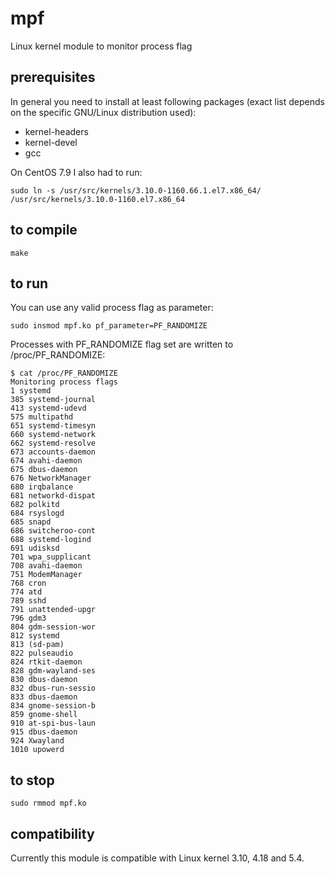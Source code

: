 # mpf
Linux kernel module to monitor process flag
## prerequisites

In general you need to install at least following packages (exact list depends on the specific GNU/Linux distribution used):

- kernel-headers
- kernel-devel
- gcc

On CentOS 7.9 I also had to run:
```
sudo ln -s /usr/src/kernels/3.10.0-1160.66.1.el7.x86_64/ /usr/src/kernels/3.10.0-1160.el7.x86_64

```

## to compile
```
make
```
## to run
You can use any valid process flag as parameter:
```
sudo insmod mpf.ko pf_parameter=PF_RANDOMIZE
```
Processes with PF_RANDOMIZE flag set are written to /proc/PF_RANDOMIZE:

```
$ cat /proc/PF_RANDOMIZE
Monitoring process flags
1 systemd 
385 systemd-journal 
413 systemd-udevd 
575 multipathd 
651 systemd-timesyn 
660 systemd-network 
662 systemd-resolve 
673 accounts-daemon 
674 avahi-daemon 
675 dbus-daemon 
676 NetworkManager 
680 irqbalance 
681 networkd-dispat 
682 polkitd 
684 rsyslogd 
685 snapd 
686 switcheroo-cont 
688 systemd-logind 
691 udisksd 
701 wpa_supplicant 
708 avahi-daemon 
751 ModemManager 
768 cron 
774 atd 
789 sshd 
791 unattended-upgr 
796 gdm3 
804 gdm-session-wor 
812 systemd 
813 (sd-pam) 
822 pulseaudio 
824 rtkit-daemon 
828 gdm-wayland-ses 
830 dbus-daemon 
832 dbus-run-sessio 
833 dbus-daemon 
834 gnome-session-b 
859 gnome-shell 
910 at-spi-bus-laun 
915 dbus-daemon 
924 Xwayland 
1010 upowerd 
```

## to stop
```
sudo rmmod mpf.ko 
```
## compatibility
Currently this module is compatible with Linux kernel 3.10, 4.18 and 5.4.
